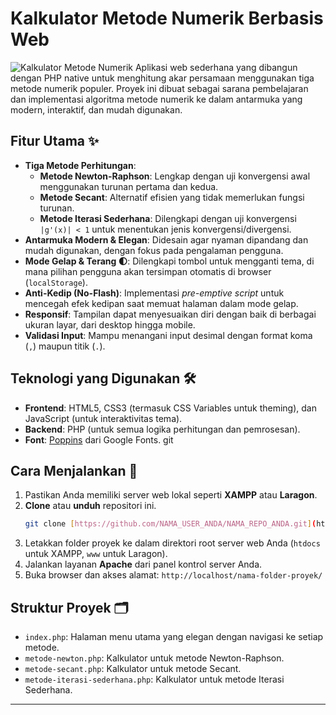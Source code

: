 # Kalkulator Metode Numerik Berbasis Web

![Kalkulator Metode Numerik](https://i.imgur.com/image_e8e952.png) Aplikasi web sederhana yang dibangun dengan PHP native untuk menghitung akar persamaan menggunakan tiga metode numerik populer. Proyek ini dibuat sebagai sarana pembelajaran dan implementasi algoritma metode numerik ke dalam antarmuka yang modern, interaktif, dan mudah digunakan.

## Fitur Utama ✨

* **Tiga Metode Perhitungan**:
    * **Metode Newton-Raphson**: Lengkap dengan uji konvergensi awal menggunakan turunan pertama dan kedua.
    * **Metode Secant**: Alternatif efisien yang tidak memerlukan fungsi turunan.
    * **Metode Iterasi Sederhana**: Dilengkapi dengan uji konvergensi `|g'(x)| < 1` untuk menentukan jenis konvergensi/divergensi.
* **Antarmuka Modern & Elegan**: Didesain agar nyaman dipandang dan mudah digunakan, dengan fokus pada pengalaman pengguna.
* **Mode Gelap & Terang 🌓**: Dilengkapi tombol untuk mengganti tema, di mana pilihan pengguna akan tersimpan otomatis di browser (`localStorage`).
* **Anti-Kedip (No-Flash)**: Implementasi *pre-emptive script* untuk mencegah efek kedipan saat memuat halaman dalam mode gelap.
* **Responsif**: Tampilan dapat menyesuaikan diri dengan baik di berbagai ukuran layar, dari desktop hingga mobile.
* **Validasi Input**: Mampu menangani input desimal dengan format koma (`,`) maupun titik (`.`).

## Teknologi yang Digunakan 🛠️

* **Frontend**: HTML5, CSS3 (termasuk CSS Variables untuk theming), dan JavaScript (untuk interaktivitas tema).
* **Backend**: PHP (untuk semua logika perhitungan dan pemrosesan).
* **Font**: [Poppins](https://fonts.google.com/specimen/Poppins) dari Google Fonts.
git
## Cara Menjalankan 🚀

1.  Pastikan Anda memiliki server web lokal seperti **XAMPP** atau **Laragon**.
2.  **Clone** atau **unduh** repositori ini.
    ```bash
    git clone [https://github.com/NAMA_USER_ANDA/NAMA_REPO_ANDA.git](https://github.com/NAMA_USER_ANDA/NAMA_REPO_ANDA.git)
    ```
3.  Letakkan folder proyek ke dalam direktori root server web Anda (`htdocs` untuk XAMPP, `www` untuk Laragon).
4.  Jalankan layanan **Apache** dari panel kontrol server Anda.
5.  Buka browser dan akses alamat: `http://localhost/nama-folder-proyek/`

## Struktur Proyek 🗂️

* `index.php`: Halaman menu utama yang elegan dengan navigasi ke setiap metode.
* `metode-newton.php`: Kalkulator untuk metode Newton-Raphson.
* `metode-secant.php`: Kalkulator untuk metode Secant.
* `metode-iterasi-sederhana.php`: Kalkulator untuk metode Iterasi Sederhana.

---
